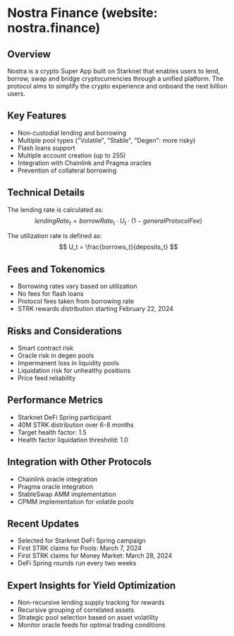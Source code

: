 # Nostra Finance (website: nostra.finance)

## Overview
Nostra is a crypto Super App built on Starknet that enables users to lend, borrow, swap and bridge cryptocurrencies through a unified platform. The protocol aims to simplify the crypto experience and onboard the next billion users.

## Key Features
- Non-custodial lending and borrowing
- Multiple pool types ("Volatile", "Stable", "Degen": more risky)
- Flash loans support
- Multiple account creation (up to 255)
- Integration with Chainlink and Pragma oracles
- Prevention of collateral borrowing

## Technical Details
The lending rate is calculated as:
$$ lendingRate_t = borrowRate_t \cdot U_t \cdot (1-generalProtocolFee) $$

The utilization rate is defined as:
$$ U_t = \frac{borrows_t}{deposits_t} $$

## Fees and Tokenomics
- Borrowing rates vary based on utilization
- No fees for flash loans
- Protocol fees taken from borrowing rate
- STRK rewards distribution starting February 22, 2024

## Risks and Considerations
- Smart contract risk
- Oracle risk in degen pools
- Impermanent loss in liquidity pools
- Liquidation risk for unhealthy positions
- Price feed reliability

## Performance Metrics
- Starknet DeFi Spring participant
- 40M STRK distribution over 6-8 months
- Target health factor: 1.5
- Health factor liquidation threshold: 1.0

## Integration with Other Protocols
- Chainlink oracle integration
- Pragma oracle integration
- StableSwap AMM implementation
- CPMM implementation for volatile pools

## Recent Updates
- Selected for Starknet DeFi Spring campaign
- First STRK claims for Pools: March 7, 2024
- First STRK claims for Money Market: March 28, 2024
- DeFi Spring rounds run every two weeks

## Expert Insights for Yield Optimization
- Non-recursive lending supply tracking for rewards
- Recursive grouping of correlated assets
- Strategic pool selection based on asset volatility
- Monitor oracle feeds for optimal trading conditions
